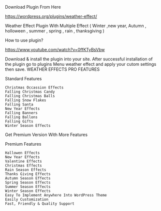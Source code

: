 Download Plugin From Here

https://wordpress.org/plugins/weather-effect/

Weather Effect Plugin With Multiple Effect ( Winter ,new year, Autumn , holloween , summer , spring , rain , thanksgiving )

How to use plugin?

https://www.youtube.com/watch?v=0ffKTyBsVbw

Download & install the plugin into your site. After successful installation of the plugin go to plugins Menu weather effect and apply your cutom settings then save.
WEATHER EFFECTS PRO FEATURES

Standard Features

    Christmas Occassion Effects
    Falling Christmas Candy
    Falling Christmas Balls
    Falling Snow Flakes
    Falling Santa
    New Year Effects
    Falling Banners
    Falling Ballons
    Falling Gifts
    Winter Season Effects

Get Premium Version With More Features

Premium Features

    Hallowen Effects
    New Year Effects
    Valentine Effects
    Christmas Effects
    Rain Season Effects
    Thanks Giving Effects
    Autumn Season Effects
    Spring Season Effects
    Summer Season Effects
    Winter Season Effects
    Easy To Implement Anywhere Into WordPress Theme
    Easily Customization
    Fast, Friendly & Quality Support
